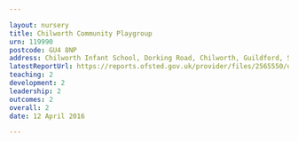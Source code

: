 ```yaml
---

layout: nursery
title: Chilworth Community Playgroup
urn: 119990
postcode: GU4 8NP
address: Chilworth Infant School, Dorking Road, Chilworth, Guildford, Surrey, GU4 8NP
latestReportUrl: https://reports.ofsted.gov.uk/provider/files/2565550/urn/119990.pdf
teaching: 2
development: 2
leadership: 2
outcomes: 2
overall: 2
date: 12 April 2016

---
```

